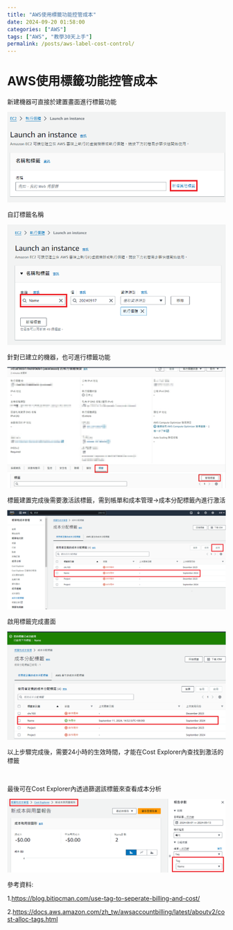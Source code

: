 ```yaml
---
title: "AWS使用標籤功能控管成本"
date: 2024-09-20 01:58:00
categories: ["AWS"]
tags: ["AWS", "教學30天上手"]
permalink: /posts/aws-label-cost-control/
---
```

# AWS使用標籤功能控管成本

新建機器可直接於建置畫面進行標籤功能

![](/assets/images/AD_4nXcrvDGlCkt2xmVFUWMhGpSuznphkcF_5KdUSHWKczjIXZV_3sxOPL8XkmaEX1T1D7wSCIxeXFyUsuytQQUDbq7aOZech67uQafv1wPUo3lnAKn9yhLR99Ovp4uaxR__FiYQb8et3PdFvLnJ5dtOo2z8END2)

自訂標籤名稱

![](/assets/images/AD_4nXdJY19tj7j4J2KAPU0Z8gQaF8Qo_KeBJAu-ZjRgfYfgX3oOTqtJYwfLWIm-WoQPvsfPgwr2It-M1TBHRzUIOPQtDOmzNcaobAdU7jzpuWoYaDZx61X0b_F44HxU-PksN6d2ZpVN_4R2zbPcFgQsgibGq-Y)

針對已建立的機器，也可進行標籤功能

![](/assets/images/AD_4nXf-uxnJeXNjFeT747tButsunqCzJR6UtojWA59AgjjIh6ecC8vLHgQ8c-azoYhUxjP-hMiGkTlV-NRRU1lZEZjDZy307cVYf-Jn_F5RRV_rPubw7v1OGQM1n3WrhRhw1IwdiJx8qC9AE7xVNrnu_ex_19c)

標籤建置完成後需要激活該標籤，需到帳單和成本管理->成本分配標籤內進行激活

![](/assets/images/AD_4nXcasukWWneOxTlhOmc0UWnthBQ13EublPdpOUrTP2mkW-i7RF7apD58eU_WtT2hStR0dL5CvoOof3OgmB3nTZ9WXJItuDVVqK2MdeA2LIOocv-NyzOFjZ4CicbhHNCoGuonG2WcXb2yFJ2DxBtYv9WqBiQW)

啟用標籤完成畫面

![](/assets/images/AD_4nXdt2YCbpfrHkcAu-iI2Vkr23Kdk61ZqgysrqAI6v6_d7GHwy-AK2puaf7NJRjipPaAdWirz1lhK0k8zUloBfrkrFLsQ2cGtEapsEyMJI5S6_KVfeY5SnAYbCvq0WPIQOGGcMc7rLqgCW5NO-FQRmByBqJ2Q)

以上步驟完成後，需要24小時的生效時間，才能在Cost Explorer內查找到激活的標籤

     

最後可在Cost Explorer內透過篩選該標籤來查看成本分析

![](/assets/images/AD_4nXf2OP_uEf3ApqmC64LqE8Ovg-A6M_SQgrOS1tvJOjSGt6oXVQEqhSRSo9ihb5QnJMjk3rMX6p25XQJpAyGBPuo1BCxwECjTyuzfA6gj2gtfXwQoQ3fVAw38jJzbu0po4ftuBLbn-3vUj9-Dnzff5f_mQgXv)

參考資料:

1.<https://blog.bitipcman.com/use-tag-to-seperate-billing-and-cost/>

2.<https://docs.aws.amazon.com/zh_tw/awsaccountbilling/latest/aboutv2/cost-alloc-tags.html>